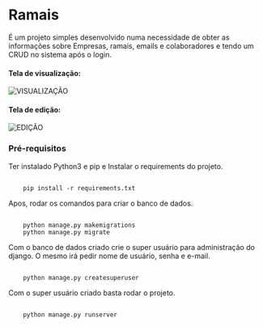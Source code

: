 # Ramais

É um projeto simples desenvolvido numa necessidade de obter as informações sobre Empresas, ramais, emails e colaboradores e tendo um CRUD no sistema após o login.

#### **Tela de visualização:**
![VISUALIZAÇÃO](https://i.imgur.com/CGRuFxT.png "VISUALIZAÇÃO")

#### **Tela de edição:**
![EDIÇÃO](https://i.imgur.com/N1wi7HX.png "EDIÇÃO")

### Pré-requisitos

Ter instalado Python3 e pip e Instalar o requirements do projeto.

```

    pip install -r requirements.txt

```

Apos, rodar os comandos para criar o banco de dados.

```

    python manage.py makemigrations
    python manage.py migrate

```

Com o banco de dados criado crie o super usuário para administração do django. O mesmo irá pedir nome de usuário, senha e e-mail.

```

    python manage.py createsuperuser

```

Com o super usuário criado basta rodar o projeto.

```

    python manage.py runserver

```

